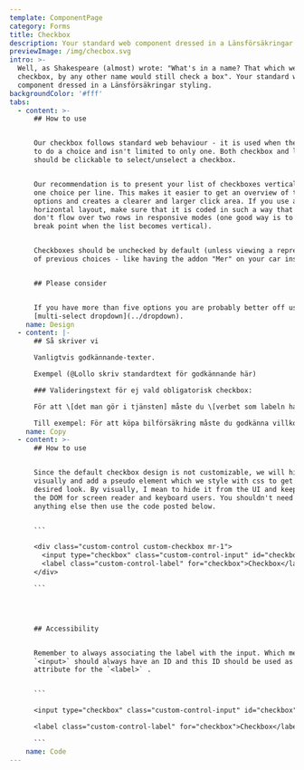 ```yaml
---
template: ComponentPage
category: Forms
title: Checkbox
description: Your standard web component dressed in a Länsförsäkringar styling.
previewImage: /img/checbox.svg
intro: >-
  Well, as Shakespeare (almost) wrote: "What's in a name? That which we call a
  checkbox, by any other name would still check a box". Your standard web
  component dressed in a Länsförsäkringar styling.
backgroundColor: '#fff'
tabs:
  - content: >-
      ## How to use


      Our checkbox follows standard web behaviour - it is used when the user has
      to do a choice and isn't limited to only one. Both checkbox and label
      should be clickable to select/unselect a checkbox.


      Our recommendation is to present your list of checkboxes vertically, with
      one choice per line. This makes it easier to get an overview of the
      options and creates a clearer and larger click area. If you use an
      horizontal layout, make sure that it is coded in such a way that labels
      don't flow over two rows in responsive modes (one good way is to set a
      break point when the list becomes vertical).


      Checkboxes should be unchecked by default (unless viewing a representation
      of previous choices - like having the addon "Mer" on your car insurance).


      ## Please consider


      If you have more than five options you are probably better off using a
      [multi-select dropdown](../dropdown).
    name: Design
  - content: |-
      ## Så skriver vi

      Vanligtvis godkännande-texter.

      Exempel (@Lollo skriv standardtext för godkännande här)

      ### Valideringstext för ej vald obligatorisk checkbox:

      För att \[det man gör i tjänsten] måste du \[verbet som labeln har].

      Till exempel: För att köpa bilförsäkring måste du godkänna villkoren.
    name: Copy
  - content: >-
      ## How to use


      Since the default checkbox design is not customizable, we will hide it
      visually and add a pseudo element which we style with css to get the
      desired look. By visually, I mean to hide it from the UI and keep it in
      the DOM for screen reader and keyboard users. You shouldn't need to do
      anything else then use the code posted below. 


      ```

      <div class="custom-control custom-checkbox mr-1">
        <input type="checkbox" class="custom-control-input" id="checkbox">
        <label class="custom-control-label" for="checkbox">Checkbox</label>
      </div>

      ```




      ## Accessibility


      Remember to always associating the label with the input. Which means
      `<input>` should always have an ID and this ID should be used as a for
      attribute for the `<label>` .


      ```

      <input type="checkbox" class="custom-control-input" id="checkbox">

      <label class="custom-control-label" for="checkbox">Checkbox</label>

      ```
    name: Code
---
```


